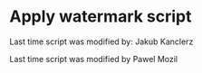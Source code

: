 Apply watermark script
======================

Last time script was modified by: Jakub Kanclerz

Last time script was modified by Pawel Mozil